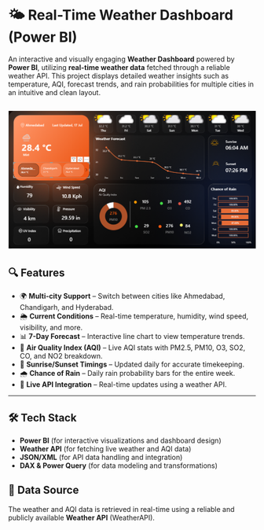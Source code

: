 # 🌤️ Real-Time Weather Dashboard (Power BI)

An interactive and visually engaging **Weather Dashboard** powered by **Power BI**, utilizing **real-time weather data** fetched through a reliable weather API. This project displays detailed weather insights such as temperature, AQI, forecast trends, and rain probabilities for multiple cities in an intuitive and clean layout.

![Weather Dashboard Preview](./Screenshot%202025-07-17%20043232.png)
---

## 🔍 Features

- 🌍 **Multi-city Support** – Switch between cities like Ahmedabad, Chandigarh, and Hyderabad.
- 🌦️ **Current Conditions** – Real-time temperature, humidity, wind speed, visibility, and more.
- 📊 **7-Day Forecast** – Interactive line chart to view temperature trends.
- 💨 **Air Quality Index (AQI)** – Live AQI stats with PM2.5, PM10, O3, SO2, CO, and NO2 breakdown.
- 🌅 **Sunrise/Sunset Timings** – Updated daily for accurate timekeeping.
- 🌧️ **Chance of Rain** – Daily rain probability bars for the entire week.
- 🔄 **Live API Integration** – Real-time updates using a weather API.

---

## 🛠️ Tech Stack

- **Power BI** (for interactive visualizations and dashboard design)
- **Weather API** (for fetching live weather and AQI data)
- **JSON/XML** (for API data handling and integration)
- **DAX & Power Query** (for data modeling and transformations)


## 🔗 Data Source
The weather and AQI data is retrieved in real-time using a reliable and publicly available **Weather API** (WeatherAPI).

